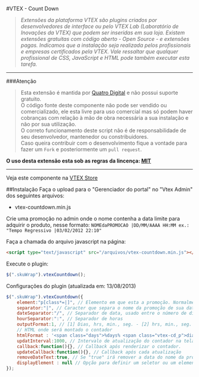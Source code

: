 #VTEX - Count Down
>*Extensões da plataforma VTEX são plugins criados por desenvolvedores de interface ou pelo VTEX Lab (Laboratório de Inovações da VTEX) que podem ser inseridas em sua loja. Existem extensões gratuitas com código aberto -  Open Source - e extensões pagas.  Indicamos que a instalação seja realizada pelos profissionais e empresas certificados pela VTEX. Vale ressaltar que qualquer profissional de CSS, JavaScript e HTML pode também executar esta tarefa.*

----------
###Atenção
> Esta extensão é mantida por [Quatro Digital](http://www.quatrodigital.com.br) e não possui suporte gratuito.  
> O código fonte deste componente não pode ser vendido ou comercializado, ele esta livre para uso comercial mas só podem haver cobranças com relação à mão de obra necessária a sua instalação e não por sua utilização.  
> O correto funcionamento deste script não é de responsabilidade de seu desenvolvedor, mantenedor ou constribuidores.  
> Caso queira contribuir com o desenvolvimento fique a vontade para fazer um `Fork` e posteriormente um `pull request`.

**O uso desta extensão esta sob as regras da lincença: [MIT](http://pt.wikipedia.org/wiki/Licen%C3%A7a_MIT)**

----------

Veja este componente na [VTEX Store](http://conversionstore.com.br/)

##Instalação
Faça o upload para o "Gerenciador do portal" no "Vtex Admin" dos seguintes arquivos:
* vtex-countdown.min.js

Crie uma promoção no admin onde o nome contenha a data limite para adquirir o produto, nesse formato:
`
NOMEdaPROMOCAO |DD/MM/AAAA HH:MM
ex.: "Tempo Regressivo |03/02/2012 22:10"
`

Faça a chamada do arquivo javascript na página:

```html
<script type="text/javascript" src="/arquivos/vtex-countdown.min.js"></script>
```

Execute o plugin:

```javascript
$(".skuWrap").vtexCountdown();
```

Configurações do plugin (atualizada em: 13/08/2013)
```javascript
$(".skuWrap").vtexCountdown({
	element:"p[class*=|]", // Elemento em que esta a promoção. Normalmente o sistema gera um "<p>"
	separator:"|", // Caracter que separa o nome da promoção de sua data limite no título
	dateSeparator:"/", // Separador de data, usado entre o número de dias, mês e ano
	hourSeparator:":", // Separador de horas
	outputFormat:1, // [1] Dias, hrs, min., seg. - [2] hrs, min., seg. // Modelo de impressão do contador
	// HTML onde será montado o contador
	htmlFormat : '<span class="days">%days% <span class="vtex-cd_p">dias</span><span class="vtex-cd_s">dias</span> </span><span class="hours">%hours% <span class="vtex-cd_p">horas</span><span class="vtex-cd_s">hora</span> </span><span class="minutes">%minutes% <span class="vtex-cd_p">minutos</span><span class="vtex-cd_s">minuto</span> </span><span class="seconds">%seconds% <span class="vtex-cd_p">segundos</span><span class="vtex-cd_s">segundo</span> </span>',
	updatInterval:1000, // Intervalo de atualização do contador na tela em milesegundos. 1000 milisegundos = 1 segundo
	callback:function(){}, // Callback após renderizar o contador.
	updateCallback:function(){}, // Callback após cada atualização
	removeDateText:true, // Se "true" irá remover a data do nome da promoção, exibindo ao usuário apenas o título dela
	displayElement : null // Opção para definir um seletor ou um elemento jQuery no qual será exibido o contador
});
```